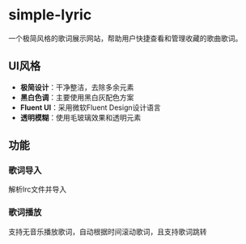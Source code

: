 # simple-lyric
一个极简风格的歌词展示网站，帮助用户快捷查看和管理收藏的歌曲歌词。

## UI风格
- **极简设计**：干净整洁，去除多余元素
- **黑白色调**：主要使用黑白灰配色方案
- **Fluent UI**：采用微软Fluent Design设计语言
- **透明模糊**：使用毛玻璃效果和透明元素

## 功能
### 歌词导入
解析lrc文件并导入

### 歌词播放
支持无音乐播放歌词，自动根据时间滚动歌词，且支持歌词跳转